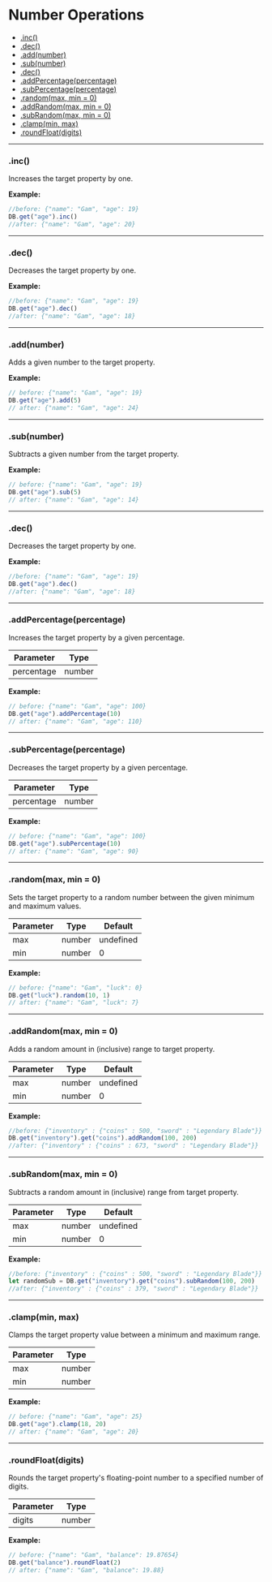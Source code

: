 # Number Operations

- [.inc()](#inc)
- [.dec()](#dec)
- [.add(number)](#addnumber)
- [.sub(number)](#subnumber)
- [.dec()](#dec-1)
- [.addPercentage(percentage)](#addpercentagepercentage)
- [.subPercentage(percentage)](#subpercentagepercentage)
- [.random(max, min = 0)](#randommax-min--0)
- [.addRandom(max, min = 0)](#addrandommax-min--0)
- [.subRandom(max, min = 0)](#subrandommax-min--0)
- [.clamp(min, max)](#clampmin-max)
- [.roundFloat(digits)](#roundfloatdigits)


---
### .inc()
Increases the target property by one.

**Example:**
```js
//before: {"name": "Gam", "age": 19}
DB.get("age").inc()
//after: {"name": "Gam", "age": 20}
```

---
### .dec()
Decreases the target property by one.  

**Example:**
```js
//before: {"name": "Gam", "age": 19}
DB.get("age").dec()
//after: {"name": "Gam", "age": 18}
```

---
### .add(number)
Adds a given number to the target property.

**Example:**
```js
// before: {"name": "Gam", "age": 19}
DB.get("age").add(5)
// after: {"name": "Gam", "age": 24}
```

---
### .sub(number)
Subtracts a given number from the target property.

**Example:**
```js
// before: {"name": "Gam", "age": 19}
DB.get("age").sub(5)
// after: {"name": "Gam", "age": 14}
```

---
### .dec()
Decreases the target property by one.  

**Example:**
```js
//before: {"name": "Gam", "age": 19}
DB.get("age").dec()
//after: {"name": "Gam", "age": 18}
```

---
### .addPercentage(percentage)
Increases the target property by a given percentage.

| Parameter  | Type |
| ---------- | ---- |
| percentage | number |

**Example:**
```js
// before: {"name": "Gam", "age": 100}
DB.get("age").addPercentage(10)
// after: {"name": "Gam", "age": 110}
```

---
### .subPercentage(percentage)
Decreases the target property by a given percentage. 

| Parameter  | Type |
| ---------- | ---- |
| percentage | number |

**Example:**
```js
// before: {"name": "Gam", "age": 100}
DB.get("age").subPercentage(10)
// after: {"name": "Gam", "age": 90}
```

---
### .random(max, min = 0)
Sets the target property to a random number between the given minimum and maximum values.

| Parameter  | Type | Default |
| ---------- | ---- | ------- |
| max | number | undefined |
| min | number | 0 |

**Example:**
```js
// before: {"name": "Gam", "luck": 0}
DB.get("luck").random(10, 1)
// after: {"name": "Gam", "luck": 7}
```

---
### .addRandom(max, min = 0)
Adds a random amount in (inclusive) range to target property.

| Parameter  | Type |  Default |
| ---------- | ---- | -------- |
| max | number | undefined |
| min | number | 0 |


**Example:**
```js
//before: {"inventory" : {"coins" : 500, "sword" : "Legendary Blade"}}
DB.get("inventory").get("coins").addRandom(100, 200)
//after: {"inventory" : {"coins" : 673, "sword" : "Legendary Blade"}}
```

---
### .subRandom(max, min = 0)
Subtracts a random amount in (inclusive) range from target property.

| Parameter  | Type | Default |
| ---------- | ---- | ------- |
| max | number | undefined |
| min | number | 0 |


**Example:**
```js
//before: {"inventory" : {"coins" : 500, "sword" : "Legendary Blade"}}
let randomSub = DB.get("inventory").get("coins").subRandom(100, 200)
//after: {"inventory" : {"coins" : 379, "sword" : "Legendary Blade"}}
```

---
### .clamp(min, max)
Clamps the target property value between a minimum and maximum range.

| Parameter  | Type |
| ---------- | ---- |
| max | number |
| min | number |

**Example:**
```js
// before: {"name": "Gam", "age": 25}
DB.get("age").clamp(18, 20)
// after: {"name": "Gam", "age": 20}
```

---
### .roundFloat(digits)
Rounds the target property's floating-point number to a specified number of digits.

| Parameter  | Type |
| ---------- | ---- |
| digits | number |

**Example:**
```js
// before: {"name": "Gam", "balance": 19.87654}
DB.get("balance").roundFloat(2)
// after: {"name": "Gam", "balance": 19.88}
```

